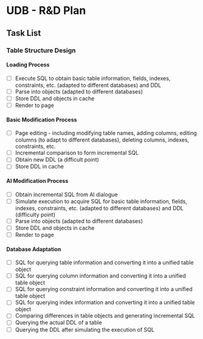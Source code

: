 # UDB - R&D Plan
## Task List
### Table Structure Design 

#### Loading Process
- [ ] Execute SQL to obtain basic table information, fields, indexes, constraints, etc. (adapted to different databases) and DDL
- [ ] Parse into objects (adapted to different databases)
- [ ] Store DDL and objects in cache
- [ ] Render to page 

#### Basic Modification Process
- [ ] Page editing - including modifying table names, adding columns, editing columns (to adapt to different databases), deleting columns, indexes, constraints, etc.
- [ ] Incremental comparison to form incremental SQL
- [ ] Obtain new DDL (a difficult point)
- [ ] Store DDL in cache 

#### AI Modification Process
- [ ] Obtain incremental SQL from AI dialogue
- [ ] Simulate execution to acquire SQL for basic table information, fields, indexes, constraints, etc. (adapted to different databases) and DDL (difficulty point)
- [ ] Parse into objects (adapted to different databases)
- [ ] Store DDL and objects in cache
- [ ] Render to page 

#### Database Adaptation
- [ ] SQL for querying table information and converting it into a unified table object
- [ ] SQL for querying column information and converting it into a unified table object
- [ ] SQL for querying constraint information and converting it into a unified table object
- [ ] SQL for querying index information and converting it into a unified table object
- [ ] Comparing differences in table objects and generating incremental SQL
- [ ] Querying the actual DDL of a table
- [ ] Querying the DDL after simulating the execution of SQL